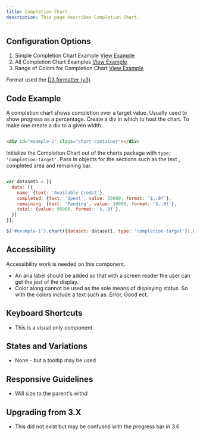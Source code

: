 ```yaml
---
title: Completion Chart  
description: This page describes Completion Chart.
---
```


## Configuration Options

1. Simple Completion Chart Example [View Example]( ../components/completion-chart/example-index)
2. All Completion Chart Examples [View Example]( ../components/completion-chart/example-variations)
3. Range of Colors for Completion Chart [View Example]( ../components/completion-chart/example-colors)

Format used the [D3 formatter (v3)](https://github.com/d3/d3-3.x-api-reference/blob/master/Formatting.md#d3_format)

## Code Example

A completion chart shows completion over a target value. Usually used to show progress as a percentage. Create a div in which to host the chart. To make one create a div to a given width.

```html

<div id="example-2" class="chart-container"></div>


```

Initialize the Completion Chart out of the charts package with `type: 'completion-target'`.
Pass in objects for the sections such as the text , completed area and remaining bar.

```javascript

var dataset1 = [{
  data: [{
    name: {text: 'Available Credit'},
    completed: {text: 'Spent', value: 50000, format: '$,.0f'},
    remaining: {text: 'Pending', value: 10000, format: '$,.0f'},
    total: {value: 95000, format: '$,.0f'},
  }]
}];

$('#example-1').chart({dataset: dataset1, type: 'completion-target'}).data('chart');


```

## Accessibility

Accessibility work is needed on this component.

- An aria label should be added so that with a screen reader the user can get the jest of the display.
- Color along cannot be used as the sole means of displaying status. So with the colors include a text such as: Error, Good ect.

## Keyboard Shortcuts

- This is a visual only component.

## States and Variations

- None - but a tooltip may be used

## Responsive Guidelines

-   Will size to the parent's withd

## Upgrading from 3.X

-   This did not exist but may be confused with the progress bar in 3.6
